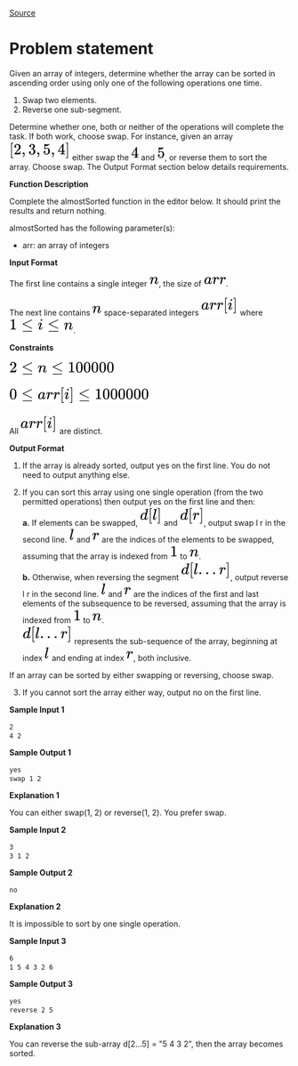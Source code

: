 [Source](https://www.hackerrank.com/challenges/almost-sorted)
# Problem statement
Given an array of integers, determine whether the array can be sorted in ascending order using only one of the following operations one time. 


1. Swap two elements.   
2. Reverse one sub-segment.  

Determine whether one, both or neither of the operations will complete the task.  If both work, choose swap. For instance, given an array ![](./Resources/Element1.svg) either swap the ![](./Resources/Element2.svg) and ![](./Resources/Element3.svg), or reverse them to sort the array.  Choose swap. The Output Format section below details requirements.  


**Function Description**

Complete the almostSorted function in the editor below.  It should print the results and return nothing.  

almostSorted has the following parameter(s):  


* arr:  an array of integers  





**Input Format**


The first line contains a single integer ![](./Resources/Element4.svg), the size of ![](./Resources/Element5.svg). 

The next line contains ![](./Resources/Element4.svg) space-separated integers ![](./Resources/Element6.svg) where ![](./Resources/Element7.svg).


**Constraints**

![](./Resources/Element8.svg)

![](./Resources/Element9.svg)


All  ![](./Resources/Element6.svg) are distinct.





**Output Format**



1. If the array is already sorted, output yes on the first line. You do not need to output anything else.     


2. If you can sort this array using one single operation (from the two permitted operations) then output yes on the first line and then:  
**a.** If elements can be swapped, ![](./Resources/Element10.svg) and ![](./Resources/Element11.svg), output swap l r in the second line. ![](./Resources/Element12.svg) and ![](./Resources/Element13.svg) are the indices of the elements to be swapped, assuming that the array is indexed from ![](./Resources/Element14.svg) to ![](./Resources/Element4.svg).   
**b.** Otherwise, when reversing the segment ![](./Resources/Element15.svg), output reverse l r in the second line. ![](./Resources/Element12.svg) and ![](./Resources/Element13.svg) are the indices of the first and last elements of the subsequence to be reversed, assuming that the array is indexed from ![](./Resources/Element14.svg) to ![](./Resources/Element4.svg).  
![](./Resources/Element15.svg) represents the sub-sequence of the array, beginning at index ![](./Resources/Element12.svg) and ending at index ![](./Resources/Element13.svg), both inclusive.    


If an array can be sorted by either swapping or reversing, choose swap.  


3. If you cannot sort the array either way, output no on the first line.   

**Sample Input 1**

```
2  
4 2  
```

**Sample Output 1**

```
yes  
swap 1 2
```

**Explanation 1**

You can either swap(1, 2) or reverse(1, 2).  You prefer swap.


**Sample Input 2**

```
3
3 1 2
```

**Sample Output 2**

```
no
```

**Explanation 2**

It is impossible to sort by one single operation.


**Sample Input 3**

```
6
1 5 4 3 2 6
```

**Sample Output 3**

```
yes
reverse 2 5
```

**Explanation 3**

You can reverse the sub-array d[2...5] = "5 4 3 2", then the array becomes sorted.
